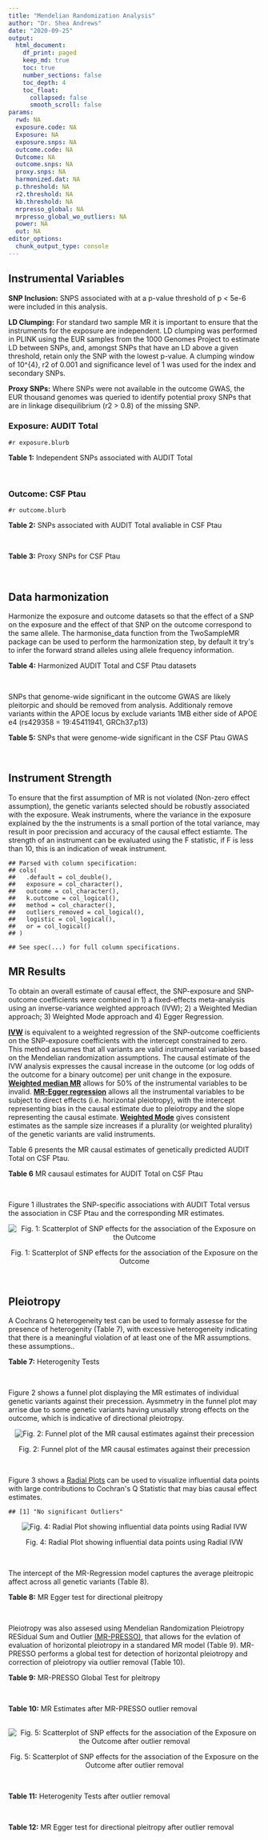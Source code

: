 ```yaml
---
title: "Mendelian Randomization Analysis"
author: "Dr. Shea Andrews"
date: "2020-09-25"
output:
  html_document:
    df_print: paged
    keep_md: true
    toc: true
    number_sections: false
    toc_depth: 4
    toc_float:
      collapsed: false
      smooth_scroll: false
params:
  rwd: NA
  exposure.code: NA
  Exposure: NA
  exposure.snps: NA
  outcome.code: NA
  Outcome: NA
  outcome.snps: NA
  proxy.snps: NA
  harmonized.dat: NA
  p.threshold: NA
  r2.threshold: NA
  kb.threshold: NA
  mrpresso_global: NA
  mrpresso_global_wo_outliers: NA
  power: NA
  out: NA
editor_options:
  chunk_output_type: console
---
```







## Instrumental Variables
**SNP Inclusion:** SNPS associated with at a p-value threshold of p < 5e-6 were included in this analysis.
<br>

**LD Clumping:** For standard two sample MR it is important to ensure that the instruments for the exposure are independent. LD clumping was performed in PLINK using the EUR samples from the 1000 Genomes Project to estimate LD between SNPs, and, amongst SNPs that have an LD above a given threshold, retain only the SNP with the lowest p-value. A clumping window of 10^{4}, r2 of 0.001 and significance level of 1 was used for the index and secondary SNPs.
<br>

**Proxy SNPs:** Where SNPs were not available in the outcome GWAS, the EUR thousand genomes was queried to identify potential proxy SNPs that are in linkage disequilibrium (r2 > 0.8) of the missing SNP.
<br>

### Exposure: AUDIT Total
`#r exposure.blurb`
<br>

**Table 1:** Independent SNPs associated with AUDIT Total
<div data-pagedtable="false">
  <script data-pagedtable-source type="application/json">
{"columns":[{"label":["SNP"],"name":[1],"type":["chr"],"align":["left"]},{"label":["CHROM"],"name":[2],"type":["dbl"],"align":["right"]},{"label":["POS"],"name":[3],"type":["dbl"],"align":["right"]},{"label":["REF"],"name":[4],"type":["chr"],"align":["left"]},{"label":["ALT"],"name":[5],"type":["chr"],"align":["left"]},{"label":["AF"],"name":[6],"type":["dbl"],"align":["right"]},{"label":["BETA"],"name":[7],"type":["dbl"],"align":["right"]},{"label":["SE"],"name":[8],"type":["dbl"],"align":["right"]},{"label":["Z"],"name":[9],"type":["dbl"],"align":["right"]},{"label":["P"],"name":[10],"type":["dbl"],"align":["right"]},{"label":["N"],"name":[11],"type":["dbl"],"align":["right"]},{"label":["TRAIT"],"name":[12],"type":["chr"],"align":["left"]}],"data":[{"1":"rs55847536","2":"1","3":"72248052","4":"A","5":"G","6":"0.39224600","7":"-0.01211140","8":"0.002641534","9":"-4.585","10":"4.545e-06","11":"140945","12":"AUDIT_Total"},{"1":"rs145186401","2":"1","3":"76879585","4":"T","5":"A","6":"0.02301560","7":"0.01278336","8":"0.002633030","9":"4.855","10":"1.203e-06","11":"141716","12":"AUDIT_Total"},{"1":"rs2390440","2":"1","3":"88625312","4":"C","5":"T","6":"0.23443800","7":"-0.01245564","8":"0.002631660","9":"-4.733","10":"2.211e-06","11":"141932","12":"AUDIT_Total"},{"1":"rs11809772","2":"1","3":"181625486","4":"A","5":"C","6":"0.11076800","7":"-0.01367530","8":"0.002654373","9":"-5.152","10":"2.582e-07","11":"139265","12":"AUDIT_Total"},{"1":"rs192227553","2":"1","3":"192064307","4":"G","5":"A","6":"0.01543210","7":"0.01217746","8":"0.002665236","9":"4.569","10":"4.895e-06","11":"138437","12":"AUDIT_Total"},{"1":"rs116258323","2":"1","3":"214449747","4":"C","5":"T","6":"0.04271170","7":"0.01407780","8":"0.002648693","9":"5.315","10":"1.067e-07","11":"139780","12":"AUDIT_Total"},{"1":"rs1260326","2":"2","3":"27730940","4":"T","5":"C","6":"0.61366100","7":"0.01873020","8":"0.002619605","9":"7.150","10":"8.664e-13","11":"141932","12":"AUDIT_Total"},{"1":"rs13389504","2":"2","3":"40369688","4":"T","5":"G","6":"0.18636700","7":"0.01219060","8":"0.002646099","9":"4.607","10":"4.090e-06","11":"140443","12":"AUDIT_Total"},{"1":"rs4953148","2":"2","3":"45152522","4":"A","5":"T","6":"0.39332400","7":"0.01478690","8":"0.002646656","9":"5.587","10":"2.314e-08","11":"139850","12":"AUDIT_Total"},{"1":"rs11677810","2":"2","3":"68066201","4":"C","5":"A","6":"0.25191500","7":"0.01232649","8":"0.002677924","9":"4.603","10":"4.167e-06","11":"137099","12":"AUDIT_Total"},{"1":"rs114658808","2":"2","3":"119423996","4":"G","5":"A","6":"0.05912220","7":"0.01292250","8":"0.002638860","9":"4.897","10":"9.723e-07","11":"141062","12":"AUDIT_Total"},{"1":"rs12474485","2":"2","3":"145810833","4":"A","5":"C","6":"0.25499100","7":"0.01217910","8":"0.002633896","9":"4.624","10":"3.765e-06","11":"141749","12":"AUDIT_Total"},{"1":"rs4853716","2":"2","3":"191361744","4":"C","5":"T","6":"0.82831800","7":"0.01212258","8":"0.002635344","9":"4.600","10":"4.220e-06","11":"141605","12":"AUDIT_Total"},{"1":"rs2302911","2":"2","3":"211455281","4":"A","5":"G","6":"0.45405000","7":"0.01342090","8":"0.002633619","9":"5.096","10":"3.463e-07","11":"141520","12":"AUDIT_Total"},{"1":"rs62244890","2":"3","3":"71611630","4":"T","5":"C","6":"0.37277700","7":"0.01323300","8":"0.002634485","9":"5.023","10":"5.079e-07","11":"141466","12":"AUDIT_Total"},{"1":"rs7618124","2":"3","3":"85548686","4":"A","5":"G","6":"0.71007600","7":"-0.01363860","8":"0.002631407","9":"-5.183","10":"2.187e-07","11":"141713","12":"AUDIT_Total"},{"1":"rs55726529","2":"3","3":"135458327","4":"A","5":"G","6":"0.09938340","7":"-0.01248370","8":"0.002719177","9":"-4.591","10":"4.409e-06","11":"132942","12":"AUDIT_Total"},{"1":"rs1920650","2":"3","3":"160335588","4":"T","5":"C","6":"0.30047400","7":"0.01482480","8":"0.002629442","9":"5.638","10":"1.717e-08","11":"141678","12":"AUDIT_Total"},{"1":"rs11940694","2":"4","3":"39414993","4":"A","5":"G","6":"0.60549300","7":"0.02478080","8":"0.002643005","9":"9.376","10":"6.834e-21","11":"138206","12":"AUDIT_Total"},{"1":"rs144198753","2":"4","3":"99713350","4":"C","5":"T","6":"0.00670047","7":"-0.03076248","8":"0.002606990","9":"-11.800","10":"3.887e-32","11":"140814","12":"AUDIT_Total"},{"1":"rs11733695","2":"4","3":"100122916","4":"G","5":"A","6":"0.00543085","7":"-0.02971133","8":"0.002601920","9":"-11.419","10":"3.370e-30","11":"141581","12":"AUDIT_Total"},{"1":"rs13135092","2":"4","3":"103198082","4":"A","5":"G","6":"0.05434780","7":"-0.01991090","8":"0.002623302","9":"-7.590","10":"3.198e-14","11":"141289","12":"AUDIT_Total"},{"1":"rs6533629","2":"4","3":"113494607","4":"G","5":"A","6":"0.39712300","7":"-0.01294953","8":"0.002671660","9":"-4.847","10":"1.253e-06","11":"137616","12":"AUDIT_Total"},{"1":"rs1457755","2":"5","3":"113637974","4":"T","5":"C","6":"0.55426500","7":"-0.01400920","8":"0.002634787","9":"-5.317","10":"1.056e-07","11":"141273","12":"AUDIT_Total"},{"1":"rs9372625","2":"6","3":"98344031","4":"G","5":"A","6":"0.33467600","7":"0.01403988","8":"0.002642552","9":"5.313","10":"1.080e-07","11":"140438","12":"AUDIT_Total"},{"1":"rs11984030","2":"7","3":"6354656","4":"A","5":"G","6":"0.46143900","7":"-0.01254150","8":"0.002675809","9":"-4.687","10":"2.769e-06","11":"137272","12":"AUDIT_Total"},{"1":"rs10227687","2":"7","3":"38741626","4":"G","5":"A","6":"0.61555200","7":"0.01292938","8":"0.002639727","9":"4.898","10":"9.675e-07","11":"140968","12":"AUDIT_Total"},{"1":"rs79931145","2":"7","3":"137122009","4":"C","5":"T","6":"0.02647810","7":"-0.01248956","8":"0.002631596","9":"-4.746","10":"2.079e-06","11":"141932","12":"AUDIT_Total"},{"1":"rs2622237","2":"7","3":"153489069","4":"A","5":"G","6":"0.39726300","7":"0.01217490","8":"0.002660016","9":"4.577","10":"4.708e-06","11":"138981","12":"AUDIT_Total"},{"1":"rs35040843","2":"8","3":"93341497","4":"C","5":"T","6":"0.30359100","7":"0.01471763","8":"0.002653260","9":"5.547","10":"2.909e-08","11":"139169","12":"AUDIT_Total"},{"1":"rs143011682","2":"8","3":"126831783","4":"A","5":"G","6":"0.11504900","7":"-0.01230210","8":"0.002637111","9":"-4.665","10":"3.084e-06","11":"141378","12":"AUDIT_Total"},{"1":"rs13266268","2":"8","3":"142611971","4":"C","5":"T","6":"0.40148800","7":"-0.01273468","8":"0.002776255","9":"-4.587","10":"4.507e-06","11":"127488","12":"AUDIT_Total"},{"1":"rs3138496","2":"9","3":"92219801","4":"C","5":"T","6":"0.05003810","7":"0.01294572","8":"0.002630710","9":"4.921","10":"8.598e-07","11":"141932","12":"AUDIT_Total"},{"1":"rs148575582","2":"9","3":"122062643","4":"T","5":"C","6":"0.01686620","7":"0.01275960","8":"0.002657686","9":"4.801","10":"1.578e-06","11":"139105","12":"AUDIT_Total"},{"1":"rs147311119","2":"10","3":"9404825","4":"C","5":"G","6":"0.03336960","7":"-0.01216210","8":"0.002634200","9":"-4.617","10":"3.898e-06","11":"141720","12":"AUDIT_Total"},{"1":"rs7078436","2":"10","3":"30378863","4":"A","5":"G","6":"0.27403000","7":"-0.01508130","8":"0.002628329","9":"-5.738","10":"9.583e-09","11":"141745","12":"AUDIT_Total"},{"1":"rs2017064","2":"11","3":"41455386","4":"C","5":"T","6":"0.67373700","7":"0.01247393","8":"0.002663662","9":"4.683","10":"2.823e-06","11":"138540","12":"AUDIT_Total"},{"1":"rs2293576","2":"11","3":"47434986","4":"G","5":"A","6":"0.32902900","7":"0.01535348","8":"0.002632176","9":"5.833","10":"5.454e-09","11":"141275","12":"AUDIT_Total"},{"1":"rs12795307","2":"11","3":"72506324","4":"G","5":"A","6":"0.26040100","7":"0.01208207","8":"0.002635705","9":"4.584","10":"4.572e-06","11":"141575","12":"AUDIT_Total"},{"1":"rs7948028","2":"11","3":"113328681","4":"A","5":"C","6":"0.27900700","7":"-0.01389140","8":"0.002638447","9":"-5.265","10":"1.406e-07","11":"140906","12":"AUDIT_Total"},{"1":"rs1042725","2":"12","3":"66358347","4":"C","5":"T","6":"0.45995600","7":"-0.01217656","8":"0.002632200","9":"-4.626","10":"3.725e-06","11":"141932","12":"AUDIT_Total"},{"1":"rs73519744","2":"13","3":"71536531","4":"A","5":"G","6":"0.05117970","7":"0.01327340","8":"0.002640430","9":"5.027","10":"4.987e-07","11":"140822","12":"AUDIT_Total"},{"1":"rs117750242","2":"13","3":"109806518","4":"C","5":"T","6":"0.00706522","7":"0.01237358","8":"0.002641105","9":"4.685","10":"2.794e-06","11":"140936","12":"AUDIT_Total"},{"1":"rs1319338","2":"15","3":"26449418","4":"T","5":"A","6":"0.06694640","7":"-0.01299030","8":"0.002633347","9":"-4.933","10":"8.104e-07","11":"141639","12":"AUDIT_Total"},{"1":"rs701455","2":"15","3":"46816049","4":"G","5":"A","6":"0.57415500","7":"-0.01327660","8":"0.002630072","9":"-5.048","10":"4.464e-07","11":"141932","12":"AUDIT_Total"},{"1":"rs72771074","2":"16","3":"20002523","4":"A","5":"C","6":"0.29574400","7":"0.01409940","8":"0.002639345","9":"5.342","10":"9.197e-08","11":"140767","12":"AUDIT_Total"},{"1":"rs11862597","2":"16","3":"30490854","4":"G","5":"A","6":"0.12386200","7":"-0.01322155","8":"0.002630631","9":"-5.026","10":"4.997e-07","11":"141883","12":"AUDIT_Total"},{"1":"rs74980679","2":"16","3":"71779310","4":"G","5":"T","6":"0.12050800","7":"0.01219096","8":"0.002635883","9":"4.625","10":"3.747e-06","11":"141533","12":"AUDIT_Total"},{"1":"rs12936842","2":"17","3":"7553383","4":"A","5":"T","6":"0.26744600","7":"-0.01245840","8":"0.002658641","9":"-4.686","10":"2.790e-06","11":"139067","12":"AUDIT_Total"},{"1":"rs62062288","2":"17","3":"44096553","4":"G","5":"A","6":"0.13753600","7":"-0.01645099","8":"0.002650821","9":"-6.206","10":"5.430e-10","11":"139072","12":"AUDIT_Total"},{"1":"rs6507054","2":"18","3":"31248323","4":"T","5":"C","6":"0.56820000","7":"-0.01236280","8":"0.002637114","9":"-4.688","10":"2.754e-06","11":"141365","12":"AUDIT_Total"},{"1":"rs492602","2":"19","3":"49206417","4":"A","5":"G","6":"0.38356900","7":"0.01463750","8":"0.002627447","9":"5.571","10":"2.526e-08","11":"141932","12":"AUDIT_Total"},{"1":"rs12329964","2":"22","3":"19959033","4":"G","5":"A","6":"0.16630300","7":"0.01224455","8":"0.002636070","9":"4.645","10":"3.409e-06","11":"141502","12":"AUDIT_Total"},{"1":"rs2412970","2":"22","3":"30486826","4":"A","5":"G","6":"0.52143100","7":"0.01219000","8":"0.002632824","9":"4.630","10":"3.654e-06","11":"141862","12":"AUDIT_Total"},{"1":"rs9607805","2":"22","3":"41854446","4":"C","5":"T","6":"0.73870300","7":"0.01410817","8":"0.002640990","9":"5.342","10":"9.205e-08","11":"140590","12":"AUDIT_Total"}],"options":{"columns":{"min":{},"max":[10]},"rows":{"min":[10],"max":[10]},"pages":{}}}
  </script>
</div>
<br>

### Outcome: CSF Ptau
`#r outcome.blurb`
<br>

**Table 2:** SNPs associated with AUDIT Total avaliable in CSF Ptau
<div data-pagedtable="false">
  <script data-pagedtable-source type="application/json">
{"columns":[{"label":["SNP"],"name":[1],"type":["chr"],"align":["left"]},{"label":["CHROM"],"name":[2],"type":["dbl"],"align":["right"]},{"label":["POS"],"name":[3],"type":["dbl"],"align":["right"]},{"label":["REF"],"name":[4],"type":["chr"],"align":["left"]},{"label":["ALT"],"name":[5],"type":["chr"],"align":["left"]},{"label":["AF"],"name":[6],"type":["dbl"],"align":["right"]},{"label":["BETA"],"name":[7],"type":["dbl"],"align":["right"]},{"label":["SE"],"name":[8],"type":["dbl"],"align":["right"]},{"label":["Z"],"name":[9],"type":["dbl"],"align":["right"]},{"label":["P"],"name":[10],"type":["dbl"],"align":["right"]},{"label":["N"],"name":[11],"type":["dbl"],"align":["right"]},{"label":["TRAIT"],"name":[12],"type":["chr"],"align":["left"]}],"data":[{"1":"rs2390440","2":"1","3":"88625312","4":"C","5":"T","6":"0.2344380","7":"0.0088590","8":"0.006463","9":"1.37072567","10":"0.170600","11":"3146","12":"CSF_ptau"},{"1":"rs116258323","2":"1","3":"214449747","4":"C","5":"T","6":"0.0427117","7":"-0.0100800","8":"0.012780","9":"-0.78873239","10":"0.430500","11":"3146","12":"CSF_ptau"},{"1":"rs1260326","2":"2","3":"27730940","4":"T","5":"C","6":"0.6136610","7":"0.0051210","8":"0.005377","9":"0.95239000","10":"0.341000","11":"3146","12":"CSF_ptau"},{"1":"rs13389504","2":"2","3":"40369688","4":"T","5":"G","6":"0.1863670","7":"-0.0106300","8":"0.006918","9":"-1.53657126","10":"0.124400","11":"3146","12":"CSF_ptau"},{"1":"rs4953148","2":"2","3":"45152522","4":"A","5":"T","6":"0.3933240","7":"0.0069460","8":"0.007083","9":"0.98065791","10":"0.326900","11":"3146","12":"CSF_ptau"},{"1":"rs114658808","2":"2","3":"119423996","4":"G","5":"A","6":"0.0591222","7":"0.0110700","8":"0.015750","9":"0.70285714","10":"0.482200","11":"3146","12":"CSF_ptau"},{"1":"rs12474485","2":"2","3":"145810833","4":"A","5":"C","6":"0.2549910","7":"0.0146700","8":"0.005821","9":"2.52018554","10":"0.011780","11":"3146","12":"CSF_ptau"},{"1":"rs4853716","2":"2","3":"191361744","4":"C","5":"T","6":"0.8283180","7":"-0.0093590","8":"0.006142","9":"-1.52377000","10":"0.127700","11":"3146","12":"CSF_ptau"},{"1":"rs2302911","2":"2","3":"211455281","4":"A","5":"G","6":"0.4540500","7":"0.0010550","8":"0.005366","9":"0.19660800","10":"0.844100","11":"3146","12":"CSF_ptau"},{"1":"rs7618124","2":"3","3":"85548686","4":"A","5":"G","6":"0.7100760","7":"0.0032740","8":"0.005532","9":"0.59182900","10":"0.554000","11":"3146","12":"CSF_ptau"},{"1":"rs1920650","2":"3","3":"160335588","4":"T","5":"C","6":"0.3004740","7":"0.0034260","8":"0.005755","9":"0.59530843","10":"0.551700","11":"3146","12":"CSF_ptau"},{"1":"rs11940694","2":"4","3":"39414993","4":"A","5":"G","6":"0.6054930","7":"0.0060930","8":"0.005791","9":"1.05215000","10":"0.292800","11":"3146","12":"CSF_ptau"},{"1":"rs13135092","2":"4","3":"103198082","4":"A","5":"G","6":"0.0543478","7":"-0.0237600","8":"0.010220","9":"-2.32485323","10":"0.020140","11":"3146","12":"CSF_ptau"},{"1":"rs6533629","2":"4","3":"113494607","4":"G","5":"A","6":"0.3971230","7":"-0.0037940","8":"0.005902","9":"-0.64283294","10":"0.520400","11":"3146","12":"CSF_ptau"},{"1":"rs1457755","2":"5","3":"113637974","4":"T","5":"C","6":"0.5542650","7":"-0.0048660","8":"0.005385","9":"-0.90362100","10":"0.366300","11":"3146","12":"CSF_ptau"},{"1":"rs9372625","2":"6","3":"98344031","4":"G","5":"A","6":"0.3346760","7":"-0.0003986","8":"0.006000","9":"-0.06643333","10":"0.947000","11":"3146","12":"CSF_ptau"},{"1":"rs10227687","2":"7","3":"38741626","4":"G","5":"A","6":"0.6155520","7":"0.0007410","8":"0.005827","9":"0.12716700","10":"0.898800","11":"3146","12":"CSF_ptau"},{"1":"rs147311119","2":"10","3":"9404825","4":"C","5":"G","6":"0.0333696","7":"0.0061140","8":"0.016860","9":"0.36263345","10":"0.717000","11":"3146","12":"CSF_ptau"},{"1":"rs7078436","2":"10","3":"30378863","4":"A","5":"G","6":"0.2740300","7":"0.0013940","8":"0.006042","9":"0.23071831","10":"0.817500","11":"3146","12":"CSF_ptau"},{"1":"rs2293576","2":"11","3":"47434986","4":"G","5":"A","6":"0.3290290","7":"0.0040640","8":"0.005714","9":"0.71123556","10":"0.476900","11":"3146","12":"CSF_ptau"},{"1":"rs12795307","2":"11","3":"72506324","4":"G","5":"A","6":"0.2604010","7":"0.0071960","8":"0.005661","9":"1.27115351","10":"0.203800","11":"3146","12":"CSF_ptau"},{"1":"rs7948028","2":"11","3":"113328681","4":"A","5":"C","6":"0.2790070","7":"-0.0049800","8":"0.005535","9":"-0.89972900","10":"0.368300","11":"3146","12":"CSF_ptau"},{"1":"rs1042725","2":"12","3":"66358347","4":"C","5":"T","6":"0.4599560","7":"-0.0019890","8":"0.005302","9":"-0.37514146","10":"0.707600","11":"3146","12":"CSF_ptau"},{"1":"rs73519744","2":"13","3":"71536531","4":"A","5":"G","6":"0.0511797","7":"-0.0238900","8":"0.013200","9":"-1.80984848","10":"0.070550","11":"3146","12":"CSF_ptau"},{"1":"rs1319338","2":"15","3":"26449418","4":"T","5":"A","6":"0.0669464","7":"-0.0129300","8":"0.010760","9":"-1.20167286","10":"0.229900","11":"3146","12":"CSF_ptau"},{"1":"rs11862597","2":"16","3":"30490854","4":"G","5":"A","6":"0.1238620","7":"0.0045090","8":"0.008408","9":"0.53627498","10":"0.591800","11":"3146","12":"CSF_ptau"},{"1":"rs74980679","2":"16","3":"71779310","4":"G","5":"T","6":"0.1205080","7":"-0.0071950","8":"0.007818","9":"-0.92031210","10":"0.357500","11":"3146","12":"CSF_ptau"},{"1":"rs6507054","2":"18","3":"31248323","4":"T","5":"C","6":"0.5682000","7":"-0.0027090","8":"0.005458","9":"-0.49633600","10":"0.619700","11":"3146","12":"CSF_ptau"},{"1":"rs492602","2":"19","3":"49206417","4":"A","5":"G","6":"0.3835690","7":"-0.0029390","8":"0.005766","9":"-0.50971211","10":"0.610400","11":"3146","12":"CSF_ptau"},{"1":"rs12329964","2":"22","3":"19959033","4":"G","5":"A","6":"0.1663030","7":"0.0031800","8":"0.007284","9":"0.43657331","10":"0.662500","11":"3146","12":"CSF_ptau"},{"1":"rs2412970","2":"22","3":"30486826","4":"A","5":"G","6":"0.5214310","7":"-0.0157600","8":"0.005262","9":"-2.99505891","10":"0.002762","11":"3146","12":"CSF_ptau"},{"1":"rs9607805","2":"22","3":"41854446","4":"C","5":"T","6":"0.7387030","7":"-0.0049600","8":"0.006008","9":"-0.82556600","10":"0.409100","11":"3146","12":"CSF_ptau"},{"1":"rs55847536","2":"NA","3":"NA","4":"NA","5":"NA","6":"NA","7":"NA","8":"NA","9":"NA","10":"NA","11":"NA","12":"NA"},{"1":"rs145186401","2":"NA","3":"NA","4":"NA","5":"NA","6":"NA","7":"NA","8":"NA","9":"NA","10":"NA","11":"NA","12":"NA"},{"1":"rs11809772","2":"NA","3":"NA","4":"NA","5":"NA","6":"NA","7":"NA","8":"NA","9":"NA","10":"NA","11":"NA","12":"NA"},{"1":"rs192227553","2":"NA","3":"NA","4":"NA","5":"NA","6":"NA","7":"NA","8":"NA","9":"NA","10":"NA","11":"NA","12":"NA"},{"1":"rs11677810","2":"NA","3":"NA","4":"NA","5":"NA","6":"NA","7":"NA","8":"NA","9":"NA","10":"NA","11":"NA","12":"NA"},{"1":"rs62244890","2":"NA","3":"NA","4":"NA","5":"NA","6":"NA","7":"NA","8":"NA","9":"NA","10":"NA","11":"NA","12":"NA"},{"1":"rs55726529","2":"NA","3":"NA","4":"NA","5":"NA","6":"NA","7":"NA","8":"NA","9":"NA","10":"NA","11":"NA","12":"NA"},{"1":"rs144198753","2":"NA","3":"NA","4":"NA","5":"NA","6":"NA","7":"NA","8":"NA","9":"NA","10":"NA","11":"NA","12":"NA"},{"1":"rs11733695","2":"NA","3":"NA","4":"NA","5":"NA","6":"NA","7":"NA","8":"NA","9":"NA","10":"NA","11":"NA","12":"NA"},{"1":"rs11984030","2":"NA","3":"NA","4":"NA","5":"NA","6":"NA","7":"NA","8":"NA","9":"NA","10":"NA","11":"NA","12":"NA"},{"1":"rs79931145","2":"NA","3":"NA","4":"NA","5":"NA","6":"NA","7":"NA","8":"NA","9":"NA","10":"NA","11":"NA","12":"NA"},{"1":"rs2622237","2":"NA","3":"NA","4":"NA","5":"NA","6":"NA","7":"NA","8":"NA","9":"NA","10":"NA","11":"NA","12":"NA"},{"1":"rs35040843","2":"NA","3":"NA","4":"NA","5":"NA","6":"NA","7":"NA","8":"NA","9":"NA","10":"NA","11":"NA","12":"NA"},{"1":"rs143011682","2":"NA","3":"NA","4":"NA","5":"NA","6":"NA","7":"NA","8":"NA","9":"NA","10":"NA","11":"NA","12":"NA"},{"1":"rs13266268","2":"NA","3":"NA","4":"NA","5":"NA","6":"NA","7":"NA","8":"NA","9":"NA","10":"NA","11":"NA","12":"NA"},{"1":"rs3138496","2":"NA","3":"NA","4":"NA","5":"NA","6":"NA","7":"NA","8":"NA","9":"NA","10":"NA","11":"NA","12":"NA"},{"1":"rs148575582","2":"NA","3":"NA","4":"NA","5":"NA","6":"NA","7":"NA","8":"NA","9":"NA","10":"NA","11":"NA","12":"NA"},{"1":"rs2017064","2":"NA","3":"NA","4":"NA","5":"NA","6":"NA","7":"NA","8":"NA","9":"NA","10":"NA","11":"NA","12":"NA"},{"1":"rs117750242","2":"NA","3":"NA","4":"NA","5":"NA","6":"NA","7":"NA","8":"NA","9":"NA","10":"NA","11":"NA","12":"NA"},{"1":"rs701455","2":"NA","3":"NA","4":"NA","5":"NA","6":"NA","7":"NA","8":"NA","9":"NA","10":"NA","11":"NA","12":"NA"},{"1":"rs72771074","2":"NA","3":"NA","4":"NA","5":"NA","6":"NA","7":"NA","8":"NA","9":"NA","10":"NA","11":"NA","12":"NA"},{"1":"rs12936842","2":"NA","3":"NA","4":"NA","5":"NA","6":"NA","7":"NA","8":"NA","9":"NA","10":"NA","11":"NA","12":"NA"},{"1":"rs62062288","2":"NA","3":"NA","4":"NA","5":"NA","6":"NA","7":"NA","8":"NA","9":"NA","10":"NA","11":"NA","12":"NA"}],"options":{"columns":{"min":{},"max":[10]},"rows":{"min":[10],"max":[10]},"pages":{}}}
  </script>
</div>
<br>

**Table 3:** Proxy SNPs for CSF Ptau
<div data-pagedtable="false">
  <script data-pagedtable-source type="application/json">
{"columns":[{"label":["target_snp"],"name":[1],"type":["chr"],"align":["left"]},{"label":["proxy_snp"],"name":[2],"type":["chr"],"align":["left"]},{"label":["ld.r2"],"name":[3],"type":["dbl"],"align":["right"]},{"label":["Dprime"],"name":[4],"type":["dbl"],"align":["right"]},{"label":["PHASE"],"name":[5],"type":["chr"],"align":["left"]},{"label":["X12"],"name":[6],"type":["lgl"],"align":["right"]},{"label":["CHROM"],"name":[7],"type":["dbl"],"align":["right"]},{"label":["POS"],"name":[8],"type":["dbl"],"align":["right"]},{"label":["REF.proxy"],"name":[9],"type":["chr"],"align":["left"]},{"label":["ALT.proxy"],"name":[10],"type":["chr"],"align":["left"]},{"label":["AF"],"name":[11],"type":["dbl"],"align":["right"]},{"label":["BETA"],"name":[12],"type":["dbl"],"align":["right"]},{"label":["SE"],"name":[13],"type":["dbl"],"align":["right"]},{"label":["Z"],"name":[14],"type":["dbl"],"align":["right"]},{"label":["P"],"name":[15],"type":["dbl"],"align":["right"]},{"label":["N"],"name":[16],"type":["dbl"],"align":["right"]},{"label":["TRAIT"],"name":[17],"type":["chr"],"align":["left"]},{"label":["ref"],"name":[18],"type":["chr"],"align":["left"]},{"label":["ref.proxy"],"name":[19],"type":["chr"],"align":["left"]},{"label":["alt"],"name":[20],"type":["chr"],"align":["left"]},{"label":["alt.proxy"],"name":[21],"type":["chr"],"align":["left"]},{"label":["ALT"],"name":[22],"type":["chr"],"align":["left"]},{"label":["REF"],"name":[23],"type":["chr"],"align":["left"]},{"label":["proxy.outcome"],"name":[24],"type":["lgl"],"align":["right"]}],"data":[{"1":"rs55847536","2":"rs531071","3":"0.815740","4":"0.990721","5":"GG/AA","6":"NA","7":"1","8":"72271264","9":"A","10":"G","11":"0.415700","12":"0.0028480","13":"0.005357","14":"0.5316408","15":"0.59510","16":"3146","17":"CSF_ptau","18":"G","19":"G","20":"A","21":"A","22":"G","23":"A","24":"TRUE"},{"1":"rs11809772","2":"rs199916","3":"0.811282","4":"0.974892","5":"CA/AG","6":"NA","7":"1","8":"181635954","9":"A","10":"G","11":"0.875137","12":"-0.0054320","13":"0.007729","14":"-0.7028080","15":"0.48220","16":"3146","17":"CSF_ptau","18":"C","19":"A","20":"A","21":"G","22":"A","23":"C","24":"TRUE"},{"1":"rs62244890","2":"rs62244886","3":"0.924872","4":"0.995695","5":"CG/TC","6":"NA","7":"3","8":"71587392","9":"C","10":"G","11":"0.359420","12":"-0.0006199","13":"0.005990","14":"-0.1034891","15":"0.91760","16":"3146","17":"CSF_ptau","18":"C","19":"G","20":"T","21":"C","22":"C","23":"T","24":"TRUE"},{"1":"rs11984030","2":"rs17189184","3":"0.818515","4":"1.000000","5":"GG/AC","6":"NA","7":"7","8":"6354504","9":"C","10":"G","11":"0.428964","12":"0.0037170","13":"0.006768","14":"0.5492021","15":"0.58290","16":"3146","17":"CSF_ptau","18":"G","19":"G","20":"A","21":"C","22":"G","23":"A","24":"TRUE"},{"1":"rs2622237","2":"rs2622129","3":"0.839664","4":"0.939250","5":"GT/AC","6":"NA","7":"7","8":"153475832","9":"C","10":"T","11":"0.424028","12":"0.0059610","13":"0.005967","14":"0.9989945","15":"0.31790","16":"3146","17":"CSF_ptau","18":"G","19":"T","20":"A","21":"C","22":"G","23":"A","24":"TRUE"},{"1":"rs35040843","2":"rs13259661","3":"0.938802","4":"0.995331","5":"TC/CT","6":"NA","7":"8","8":"93345304","9":"T","10":"C","11":"0.318330","12":"-0.0085520","13":"0.005964","14":"-1.4339370","15":"0.15170","16":"3146","17":"CSF_ptau","18":"T","19":"C","20":"C","21":"T","22":"T","23":"C","24":"TRUE"},{"1":"rs13266268","2":"rs11782074","3":"0.876021","4":"0.937998","5":"TT/CG","6":"NA","7":"8","8":"142617096","9":"G","10":"T","11":"0.400365","12":"0.0104300","13":"0.005572","14":"1.8718593","15":"0.06137","16":"3146","17":"CSF_ptau","18":"T","19":"T","20":"C","21":"G","22":"T","23":"C","24":"TRUE"},{"1":"rs2017064","2":"rs12419982","3":"0.991431","4":"0.995706","5":"CG/TT","6":"NA","7":"11","8":"41458286","9":"G","10":"T","11":"0.671330","12":"-0.0047680","13":"0.005646","14":"-0.8444920","15":"0.39850","16":"3146","17":"CSF_ptau","18":"C","19":"G","20":"T","21":"T","22":"T","23":"C","24":"TRUE"},{"1":"rs701455","2":"rs12148804","3":"0.873863","4":"0.946128","5":"GA/AG","6":"NA","7":"15","8":"46781823","9":"A","10":"G","11":"0.581848","12":"-0.0032790","13":"0.005399","14":"-0.6073350","15":"0.54370","16":"3146","17":"CSF_ptau","18":"G","19":"A","20":"A","21":"G","22":"A","23":"G","24":"TRUE"},{"1":"rs72771074","2":"rs1925487","3":"0.930937","4":"1.000000","5":"CG/AA","6":"NA","7":"16","8":"20021535","9":"A","10":"G","11":"0.301380","12":"-0.0016770","13":"0.005990","14":"-0.2799666","15":"0.77950","16":"3146","17":"CSF_ptau","18":"C","19":"G","20":"A","21":"A","22":"C","23":"A","24":"TRUE"},{"1":"rs12936842","2":"rs34370369","3":"0.889706","4":"0.989694","5":"TT/AC","6":"NA","7":"17","8":"7540521","9":"C","10":"T","11":"0.258583","12":"-0.0012010","13":"0.006550","14":"-0.1833588","15":"0.85450","16":"3146","17":"CSF_ptau","18":"T","19":"T","20":"A","21":"C","22":"T","23":"A","24":"TRUE"},{"1":"rs62062288","2":"rs62641967","3":"0.945918","4":"0.983286","5":"AG/GT","6":"NA","7":"17","8":"44047216","9":"T","10":"G","11":"0.147657","12":"0.0079650","13":"0.006632","14":"1.2009952","15":"0.22990","16":"3146","17":"CSF_ptau","18":"A","19":"G","20":"G","21":"T","22":"A","23":"G","24":"TRUE"},{"1":"rs145186401","2":"NA","3":"NA","4":"NA","5":"NA","6":"NA","7":"NA","8":"NA","9":"NA","10":"NA","11":"NA","12":"NA","13":"NA","14":"NA","15":"NA","16":"NA","17":"NA","18":"NA","19":"NA","20":"NA","21":"NA","22":"NA","23":"NA","24":"NA"},{"1":"rs192227553","2":"NA","3":"NA","4":"NA","5":"NA","6":"NA","7":"NA","8":"NA","9":"NA","10":"NA","11":"NA","12":"NA","13":"NA","14":"NA","15":"NA","16":"NA","17":"NA","18":"NA","19":"NA","20":"NA","21":"NA","22":"NA","23":"NA","24":"NA"},{"1":"rs11677810","2":"NA","3":"NA","4":"NA","5":"NA","6":"NA","7":"NA","8":"NA","9":"NA","10":"NA","11":"NA","12":"NA","13":"NA","14":"NA","15":"NA","16":"NA","17":"NA","18":"NA","19":"NA","20":"NA","21":"NA","22":"NA","23":"NA","24":"NA"},{"1":"rs55726529","2":"NA","3":"NA","4":"NA","5":"NA","6":"NA","7":"NA","8":"NA","9":"NA","10":"NA","11":"NA","12":"NA","13":"NA","14":"NA","15":"NA","16":"NA","17":"NA","18":"NA","19":"NA","20":"NA","21":"NA","22":"NA","23":"NA","24":"NA"},{"1":"rs144198753","2":"NA","3":"NA","4":"NA","5":"NA","6":"NA","7":"NA","8":"NA","9":"NA","10":"NA","11":"NA","12":"NA","13":"NA","14":"NA","15":"NA","16":"NA","17":"NA","18":"NA","19":"NA","20":"NA","21":"NA","22":"NA","23":"NA","24":"NA"},{"1":"rs11733695","2":"NA","3":"NA","4":"NA","5":"NA","6":"NA","7":"NA","8":"NA","9":"NA","10":"NA","11":"NA","12":"NA","13":"NA","14":"NA","15":"NA","16":"NA","17":"NA","18":"NA","19":"NA","20":"NA","21":"NA","22":"NA","23":"NA","24":"NA"},{"1":"rs79931145","2":"NA","3":"NA","4":"NA","5":"NA","6":"NA","7":"NA","8":"NA","9":"NA","10":"NA","11":"NA","12":"NA","13":"NA","14":"NA","15":"NA","16":"NA","17":"NA","18":"NA","19":"NA","20":"NA","21":"NA","22":"NA","23":"NA","24":"NA"},{"1":"rs143011682","2":"NA","3":"NA","4":"NA","5":"NA","6":"NA","7":"NA","8":"NA","9":"NA","10":"NA","11":"NA","12":"NA","13":"NA","14":"NA","15":"NA","16":"NA","17":"NA","18":"NA","19":"NA","20":"NA","21":"NA","22":"NA","23":"NA","24":"NA"},{"1":"rs3138496","2":"NA","3":"NA","4":"NA","5":"NA","6":"NA","7":"NA","8":"NA","9":"NA","10":"NA","11":"NA","12":"NA","13":"NA","14":"NA","15":"NA","16":"NA","17":"NA","18":"NA","19":"NA","20":"NA","21":"NA","22":"NA","23":"NA","24":"NA"},{"1":"rs148575582","2":"NA","3":"NA","4":"NA","5":"NA","6":"NA","7":"NA","8":"NA","9":"NA","10":"NA","11":"NA","12":"NA","13":"NA","14":"NA","15":"NA","16":"NA","17":"NA","18":"NA","19":"NA","20":"NA","21":"NA","22":"NA","23":"NA","24":"NA"},{"1":"rs117750242","2":"NA","3":"NA","4":"NA","5":"NA","6":"NA","7":"NA","8":"NA","9":"NA","10":"NA","11":"NA","12":"NA","13":"NA","14":"NA","15":"NA","16":"NA","17":"NA","18":"NA","19":"NA","20":"NA","21":"NA","22":"NA","23":"NA","24":"NA"}],"options":{"columns":{"min":{},"max":[10]},"rows":{"min":[10],"max":[10]},"pages":{}}}
  </script>
</div>
<br>

## Data harmonization
Harmonize the exposure and outcome datasets so that the effect of a SNP on the exposure and the effect of that SNP on the outcome correspond to the same allele. The harmonise_data function from the TwoSampleMR package can be used to perform the harmonization step, by default it try's to infer the forward strand alleles using allele frequency information.
<br>

**Table 4:** Harmonized AUDIT Total and CSF Ptau datasets
<div data-pagedtable="false">
  <script data-pagedtable-source type="application/json">
{"columns":[{"label":["SNP"],"name":[1],"type":["chr"],"align":["left"]},{"label":["effect_allele.exposure"],"name":[2],"type":["chr"],"align":["left"]},{"label":["other_allele.exposure"],"name":[3],"type":["chr"],"align":["left"]},{"label":["effect_allele.outcome"],"name":[4],"type":["chr"],"align":["left"]},{"label":["other_allele.outcome"],"name":[5],"type":["chr"],"align":["left"]},{"label":["beta.exposure"],"name":[6],"type":["dbl"],"align":["right"]},{"label":["beta.outcome"],"name":[7],"type":["dbl"],"align":["right"]},{"label":["eaf.exposure"],"name":[8],"type":["dbl"],"align":["right"]},{"label":["eaf.outcome"],"name":[9],"type":["dbl"],"align":["right"]},{"label":["remove"],"name":[10],"type":["lgl"],"align":["right"]},{"label":["palindromic"],"name":[11],"type":["lgl"],"align":["right"]},{"label":["ambiguous"],"name":[12],"type":["lgl"],"align":["right"]},{"label":["id.outcome"],"name":[13],"type":["chr"],"align":["left"]},{"label":["chr.outcome"],"name":[14],"type":["dbl"],"align":["right"]},{"label":["pos.outcome"],"name":[15],"type":["dbl"],"align":["right"]},{"label":["se.outcome"],"name":[16],"type":["dbl"],"align":["right"]},{"label":["z.outcome"],"name":[17],"type":["dbl"],"align":["right"]},{"label":["pval.outcome"],"name":[18],"type":["dbl"],"align":["right"]},{"label":["samplesize.outcome"],"name":[19],"type":["dbl"],"align":["right"]},{"label":["outcome"],"name":[20],"type":["chr"],"align":["left"]},{"label":["mr_keep.outcome"],"name":[21],"type":["lgl"],"align":["right"]},{"label":["pval_origin.outcome"],"name":[22],"type":["chr"],"align":["left"]},{"label":["chr.exposure"],"name":[23],"type":["dbl"],"align":["right"]},{"label":["pos.exposure"],"name":[24],"type":["dbl"],"align":["right"]},{"label":["se.exposure"],"name":[25],"type":["dbl"],"align":["right"]},{"label":["z.exposure"],"name":[26],"type":["dbl"],"align":["right"]},{"label":["pval.exposure"],"name":[27],"type":["dbl"],"align":["right"]},{"label":["samplesize.exposure"],"name":[28],"type":["dbl"],"align":["right"]},{"label":["exposure"],"name":[29],"type":["chr"],"align":["left"]},{"label":["mr_keep.exposure"],"name":[30],"type":["lgl"],"align":["right"]},{"label":["pval_origin.exposure"],"name":[31],"type":["chr"],"align":["left"]},{"label":["id.exposure"],"name":[32],"type":["chr"],"align":["left"]},{"label":["action"],"name":[33],"type":["dbl"],"align":["right"]},{"label":["mr_keep"],"name":[34],"type":["lgl"],"align":["right"]},{"label":["pt"],"name":[35],"type":["dbl"],"align":["right"]},{"label":["pleitropy_keep"],"name":[36],"type":["lgl"],"align":["right"]},{"label":["mrpresso_RSSobs"],"name":[37],"type":["lgl"],"align":["right"]},{"label":["mrpresso_pval"],"name":[38],"type":["lgl"],"align":["right"]},{"label":["mrpresso_keep"],"name":[39],"type":["lgl"],"align":["right"]}],"data":[{"1":"rs10227687","2":"A","3":"G","4":"A","5":"G","6":"0.01292938","7":"0.0007410","8":"0.6155520","9":"0.6155520","10":"FALSE","11":"FALSE","12":"FALSE","13":"Q3b13c","14":"7","15":"38741626","16":"0.005827","17":"0.12716700","18":"0.898800","19":"3146","20":"Deming2017ptau","21":"TRUE","22":"reported","23":"7","24":"38741626","25":"0.002639727","26":"4.898","27":"9.675e-07","28":"140968","29":"SanchezRoige2019auditt23andMe","30":"TRUE","31":"reported","32":"CjccS6","33":"2","34":"TRUE","35":"5e-06","36":"TRUE","37":"NA","38":"NA","39":"TRUE"},{"1":"rs1042725","2":"T","3":"C","4":"T","5":"C","6":"-0.01217656","7":"-0.0019890","8":"0.4599560","9":"0.4599560","10":"FALSE","11":"FALSE","12":"FALSE","13":"Q3b13c","14":"12","15":"66358347","16":"0.005302","17":"-0.37514146","18":"0.707600","19":"3146","20":"Deming2017ptau","21":"TRUE","22":"reported","23":"12","24":"66358347","25":"0.002632200","26":"-4.626","27":"3.725e-06","28":"141932","29":"SanchezRoige2019auditt23andMe","30":"TRUE","31":"reported","32":"CjccS6","33":"2","34":"TRUE","35":"5e-06","36":"TRUE","37":"NA","38":"NA","39":"TRUE"},{"1":"rs114658808","2":"A","3":"G","4":"A","5":"G","6":"0.01292250","7":"0.0110700","8":"0.0591222","9":"0.0591222","10":"FALSE","11":"FALSE","12":"FALSE","13":"Q3b13c","14":"2","15":"119423996","16":"0.015750","17":"0.70285714","18":"0.482200","19":"3146","20":"Deming2017ptau","21":"TRUE","22":"reported","23":"2","24":"119423996","25":"0.002638860","26":"4.897","27":"9.723e-07","28":"141062","29":"SanchezRoige2019auditt23andMe","30":"TRUE","31":"reported","32":"CjccS6","33":"2","34":"TRUE","35":"5e-06","36":"TRUE","37":"NA","38":"NA","39":"TRUE"},{"1":"rs116258323","2":"T","3":"C","4":"T","5":"C","6":"0.01407780","7":"-0.0100800","8":"0.0427117","9":"0.0427117","10":"FALSE","11":"FALSE","12":"FALSE","13":"Q3b13c","14":"1","15":"214449747","16":"0.012780","17":"-0.78873239","18":"0.430500","19":"3146","20":"Deming2017ptau","21":"TRUE","22":"reported","23":"1","24":"214449747","25":"0.002648693","26":"5.315","27":"1.067e-07","28":"139780","29":"SanchezRoige2019auditt23andMe","30":"TRUE","31":"reported","32":"CjccS6","33":"2","34":"TRUE","35":"5e-06","36":"TRUE","37":"NA","38":"NA","39":"TRUE"},{"1":"rs11809772","2":"C","3":"A","4":"C","5":"A","6":"-0.01367530","7":"0.0054320","8":"0.1107680","9":"0.1248630","10":"FALSE","11":"FALSE","12":"FALSE","13":"Q3b13c","14":"1","15":"181635954","16":"0.007729","17":"-0.70280800","18":"0.482200","19":"3146","20":"Deming2017ptau","21":"TRUE","22":"reported","23":"1","24":"181625486","25":"0.002654373","26":"-5.152","27":"2.582e-07","28":"139265","29":"SanchezRoige2019auditt23andMe","30":"TRUE","31":"reported","32":"CjccS6","33":"2","34":"TRUE","35":"5e-06","36":"TRUE","37":"NA","38":"NA","39":"TRUE"},{"1":"rs11862597","2":"A","3":"G","4":"A","5":"G","6":"-0.01322155","7":"0.0045090","8":"0.1238620","9":"0.1238620","10":"FALSE","11":"FALSE","12":"FALSE","13":"Q3b13c","14":"16","15":"30490854","16":"0.008408","17":"0.53627498","18":"0.591800","19":"3146","20":"Deming2017ptau","21":"TRUE","22":"reported","23":"16","24":"30490854","25":"0.002630631","26":"-5.026","27":"4.997e-07","28":"141883","29":"SanchezRoige2019auditt23andMe","30":"TRUE","31":"reported","32":"CjccS6","33":"2","34":"TRUE","35":"5e-06","36":"TRUE","37":"NA","38":"NA","39":"TRUE"},{"1":"rs11940694","2":"G","3":"A","4":"G","5":"A","6":"0.02478080","7":"0.0060930","8":"0.6054930","9":"0.6054930","10":"FALSE","11":"FALSE","12":"FALSE","13":"Q3b13c","14":"4","15":"39414993","16":"0.005791","17":"1.05215000","18":"0.292800","19":"3146","20":"Deming2017ptau","21":"TRUE","22":"reported","23":"4","24":"39414993","25":"0.002643005","26":"9.376","27":"6.834e-21","28":"138206","29":"SanchezRoige2019auditt23andMe","30":"TRUE","31":"reported","32":"CjccS6","33":"2","34":"TRUE","35":"5e-06","36":"TRUE","37":"NA","38":"NA","39":"TRUE"},{"1":"rs11984030","2":"G","3":"A","4":"G","5":"A","6":"-0.01254150","7":"0.0037170","8":"0.4614390","9":"0.4289640","10":"FALSE","11":"FALSE","12":"FALSE","13":"Q3b13c","14":"7","15":"6354504","16":"0.006768","17":"0.54920213","18":"0.582900","19":"3146","20":"Deming2017ptau","21":"TRUE","22":"reported","23":"7","24":"6354656","25":"0.002675809","26":"-4.687","27":"2.769e-06","28":"137272","29":"SanchezRoige2019auditt23andMe","30":"TRUE","31":"reported","32":"CjccS6","33":"2","34":"TRUE","35":"5e-06","36":"TRUE","37":"NA","38":"NA","39":"TRUE"},{"1":"rs12329964","2":"A","3":"G","4":"A","5":"G","6":"0.01224455","7":"0.0031800","8":"0.1663030","9":"0.1663030","10":"FALSE","11":"FALSE","12":"FALSE","13":"Q3b13c","14":"22","15":"19959033","16":"0.007284","17":"0.43657331","18":"0.662500","19":"3146","20":"Deming2017ptau","21":"TRUE","22":"reported","23":"22","24":"19959033","25":"0.002636070","26":"4.645","27":"3.409e-06","28":"141502","29":"SanchezRoige2019auditt23andMe","30":"TRUE","31":"reported","32":"CjccS6","33":"2","34":"TRUE","35":"5e-06","36":"TRUE","37":"NA","38":"NA","39":"TRUE"},{"1":"rs12474485","2":"C","3":"A","4":"C","5":"A","6":"0.01217910","7":"0.0146700","8":"0.2549910","9":"0.2549910","10":"FALSE","11":"FALSE","12":"FALSE","13":"Q3b13c","14":"2","15":"145810833","16":"0.005821","17":"2.52018554","18":"0.011780","19":"3146","20":"Deming2017ptau","21":"TRUE","22":"reported","23":"2","24":"145810833","25":"0.002633896","26":"4.624","27":"3.765e-06","28":"141749","29":"SanchezRoige2019auditt23andMe","30":"TRUE","31":"reported","32":"CjccS6","33":"2","34":"TRUE","35":"5e-06","36":"TRUE","37":"NA","38":"NA","39":"TRUE"},{"1":"rs1260326","2":"C","3":"T","4":"C","5":"T","6":"0.01873020","7":"0.0051210","8":"0.6136610","9":"0.6136610","10":"FALSE","11":"FALSE","12":"FALSE","13":"Q3b13c","14":"2","15":"27730940","16":"0.005377","17":"0.95239000","18":"0.341000","19":"3146","20":"Deming2017ptau","21":"TRUE","22":"reported","23":"2","24":"27730940","25":"0.002619605","26":"7.150","27":"8.664e-13","28":"141932","29":"SanchezRoige2019auditt23andMe","30":"TRUE","31":"reported","32":"CjccS6","33":"2","34":"TRUE","35":"5e-06","36":"TRUE","37":"NA","38":"NA","39":"TRUE"},{"1":"rs12795307","2":"A","3":"G","4":"A","5":"G","6":"0.01208207","7":"0.0071960","8":"0.2604010","9":"0.2604010","10":"FALSE","11":"FALSE","12":"FALSE","13":"Q3b13c","14":"11","15":"72506324","16":"0.005661","17":"1.27115351","18":"0.203800","19":"3146","20":"Deming2017ptau","21":"TRUE","22":"reported","23":"11","24":"72506324","25":"0.002635705","26":"4.584","27":"4.572e-06","28":"141575","29":"SanchezRoige2019auditt23andMe","30":"TRUE","31":"reported","32":"CjccS6","33":"2","34":"TRUE","35":"5e-06","36":"TRUE","37":"NA","38":"NA","39":"TRUE"},{"1":"rs12936842","2":"T","3":"A","4":"T","5":"A","6":"-0.01245840","7":"-0.0012010","8":"0.2674460","9":"0.2585830","10":"FALSE","11":"TRUE","12":"FALSE","13":"Q3b13c","14":"17","15":"7540521","16":"0.006550","17":"-0.18335878","18":"0.854500","19":"3146","20":"Deming2017ptau","21":"TRUE","22":"reported","23":"17","24":"7553383","25":"0.002658641","26":"-4.686","27":"2.790e-06","28":"139067","29":"SanchezRoige2019auditt23andMe","30":"TRUE","31":"reported","32":"CjccS6","33":"2","34":"TRUE","35":"5e-06","36":"TRUE","37":"NA","38":"NA","39":"TRUE"},{"1":"rs13135092","2":"G","3":"A","4":"G","5":"A","6":"-0.01991090","7":"-0.0237600","8":"0.0543478","9":"0.0543478","10":"FALSE","11":"FALSE","12":"FALSE","13":"Q3b13c","14":"4","15":"103198082","16":"0.010220","17":"-2.32485323","18":"0.020140","19":"3146","20":"Deming2017ptau","21":"TRUE","22":"reported","23":"4","24":"103198082","25":"0.002623302","26":"-7.590","27":"3.198e-14","28":"141289","29":"SanchezRoige2019auditt23andMe","30":"TRUE","31":"reported","32":"CjccS6","33":"2","34":"TRUE","35":"5e-06","36":"TRUE","37":"NA","38":"NA","39":"TRUE"},{"1":"rs1319338","2":"A","3":"T","4":"A","5":"T","6":"-0.01299030","7":"-0.0129300","8":"0.0669464","9":"0.0669464","10":"FALSE","11":"TRUE","12":"FALSE","13":"Q3b13c","14":"15","15":"26449418","16":"0.010760","17":"-1.20167286","18":"0.229900","19":"3146","20":"Deming2017ptau","21":"TRUE","22":"reported","23":"15","24":"26449418","25":"0.002633347","26":"-4.933","27":"8.104e-07","28":"141639","29":"SanchezRoige2019auditt23andMe","30":"TRUE","31":"reported","32":"CjccS6","33":"2","34":"TRUE","35":"5e-06","36":"TRUE","37":"NA","38":"NA","39":"TRUE"},{"1":"rs13266268","2":"T","3":"C","4":"T","5":"C","6":"-0.01273468","7":"0.0104300","8":"0.4014880","9":"0.4003650","10":"FALSE","11":"FALSE","12":"FALSE","13":"Q3b13c","14":"8","15":"142617096","16":"0.005572","17":"1.87185930","18":"0.061370","19":"3146","20":"Deming2017ptau","21":"TRUE","22":"reported","23":"8","24":"142611971","25":"0.002776255","26":"-4.587","27":"4.507e-06","28":"127488","29":"SanchezRoige2019auditt23andMe","30":"TRUE","31":"reported","32":"CjccS6","33":"2","34":"TRUE","35":"5e-06","36":"TRUE","37":"NA","38":"NA","39":"TRUE"},{"1":"rs13389504","2":"G","3":"T","4":"G","5":"T","6":"0.01219060","7":"-0.0106300","8":"0.1863670","9":"0.1863670","10":"FALSE","11":"FALSE","12":"FALSE","13":"Q3b13c","14":"2","15":"40369688","16":"0.006918","17":"-1.53657126","18":"0.124400","19":"3146","20":"Deming2017ptau","21":"TRUE","22":"reported","23":"2","24":"40369688","25":"0.002646099","26":"4.607","27":"4.090e-06","28":"140443","29":"SanchezRoige2019auditt23andMe","30":"TRUE","31":"reported","32":"CjccS6","33":"2","34":"TRUE","35":"5e-06","36":"TRUE","37":"NA","38":"NA","39":"TRUE"},{"1":"rs1457755","2":"C","3":"T","4":"C","5":"T","6":"-0.01400920","7":"-0.0048660","8":"0.5542650","9":"0.5542650","10":"FALSE","11":"FALSE","12":"FALSE","13":"Q3b13c","14":"5","15":"113637974","16":"0.005385","17":"-0.90362100","18":"0.366300","19":"3146","20":"Deming2017ptau","21":"TRUE","22":"reported","23":"5","24":"113637974","25":"0.002634787","26":"-5.317","27":"1.056e-07","28":"141273","29":"SanchezRoige2019auditt23andMe","30":"TRUE","31":"reported","32":"CjccS6","33":"2","34":"TRUE","35":"5e-06","36":"TRUE","37":"NA","38":"NA","39":"TRUE"},{"1":"rs147311119","2":"G","3":"C","4":"G","5":"C","6":"-0.01216210","7":"0.0061140","8":"0.0333696","9":"0.0333696","10":"FALSE","11":"TRUE","12":"FALSE","13":"Q3b13c","14":"10","15":"9404825","16":"0.016860","17":"0.36263345","18":"0.717000","19":"3146","20":"Deming2017ptau","21":"TRUE","22":"reported","23":"10","24":"9404825","25":"0.002634200","26":"-4.617","27":"3.898e-06","28":"141720","29":"SanchezRoige2019auditt23andMe","30":"TRUE","31":"reported","32":"CjccS6","33":"2","34":"TRUE","35":"5e-06","36":"TRUE","37":"NA","38":"NA","39":"TRUE"},{"1":"rs1920650","2":"C","3":"T","4":"C","5":"T","6":"0.01482480","7":"0.0034260","8":"0.3004740","9":"0.3004740","10":"FALSE","11":"FALSE","12":"FALSE","13":"Q3b13c","14":"3","15":"160335588","16":"0.005755","17":"0.59530843","18":"0.551700","19":"3146","20":"Deming2017ptau","21":"TRUE","22":"reported","23":"3","24":"160335588","25":"0.002629442","26":"5.638","27":"1.717e-08","28":"141678","29":"SanchezRoige2019auditt23andMe","30":"TRUE","31":"reported","32":"CjccS6","33":"2","34":"TRUE","35":"5e-06","36":"TRUE","37":"NA","38":"NA","39":"TRUE"},{"1":"rs2017064","2":"T","3":"C","4":"T","5":"C","6":"0.01247393","7":"-0.0047680","8":"0.6737370","9":"0.6713300","10":"FALSE","11":"FALSE","12":"FALSE","13":"Q3b13c","14":"11","15":"41458286","16":"0.005646","17":"-0.84449200","18":"0.398500","19":"3146","20":"Deming2017ptau","21":"TRUE","22":"reported","23":"11","24":"41455386","25":"0.002663662","26":"4.683","27":"2.823e-06","28":"138540","29":"SanchezRoige2019auditt23andMe","30":"TRUE","31":"reported","32":"CjccS6","33":"2","34":"TRUE","35":"5e-06","36":"TRUE","37":"NA","38":"NA","39":"TRUE"},{"1":"rs2293576","2":"A","3":"G","4":"A","5":"G","6":"0.01535348","7":"0.0040640","8":"0.3290290","9":"0.3290290","10":"FALSE","11":"FALSE","12":"FALSE","13":"Q3b13c","14":"11","15":"47434986","16":"0.005714","17":"0.71123556","18":"0.476900","19":"3146","20":"Deming2017ptau","21":"TRUE","22":"reported","23":"11","24":"47434986","25":"0.002632176","26":"5.833","27":"5.454e-09","28":"141275","29":"SanchezRoige2019auditt23andMe","30":"TRUE","31":"reported","32":"CjccS6","33":"2","34":"TRUE","35":"5e-06","36":"TRUE","37":"NA","38":"NA","39":"TRUE"},{"1":"rs2302911","2":"G","3":"A","4":"G","5":"A","6":"0.01342090","7":"0.0010550","8":"0.4540500","9":"0.4540500","10":"FALSE","11":"FALSE","12":"FALSE","13":"Q3b13c","14":"2","15":"211455281","16":"0.005366","17":"0.19660800","18":"0.844100","19":"3146","20":"Deming2017ptau","21":"TRUE","22":"reported","23":"2","24":"211455281","25":"0.002633619","26":"5.096","27":"3.463e-07","28":"141520","29":"SanchezRoige2019auditt23andMe","30":"TRUE","31":"reported","32":"CjccS6","33":"2","34":"TRUE","35":"5e-06","36":"TRUE","37":"NA","38":"NA","39":"TRUE"},{"1":"rs2390440","2":"T","3":"C","4":"T","5":"C","6":"-0.01245564","7":"0.0088590","8":"0.2344380","9":"0.2344380","10":"FALSE","11":"FALSE","12":"FALSE","13":"Q3b13c","14":"1","15":"88625312","16":"0.006463","17":"1.37072567","18":"0.170600","19":"3146","20":"Deming2017ptau","21":"TRUE","22":"reported","23":"1","24":"88625312","25":"0.002631660","26":"-4.733","27":"2.211e-06","28":"141932","29":"SanchezRoige2019auditt23andMe","30":"TRUE","31":"reported","32":"CjccS6","33":"2","34":"TRUE","35":"5e-06","36":"TRUE","37":"NA","38":"NA","39":"TRUE"},{"1":"rs2412970","2":"G","3":"A","4":"G","5":"A","6":"0.01219000","7":"-0.0157600","8":"0.5214310","9":"0.5214310","10":"FALSE","11":"FALSE","12":"FALSE","13":"Q3b13c","14":"22","15":"30486826","16":"0.005262","17":"-2.99505891","18":"0.002762","19":"3146","20":"Deming2017ptau","21":"TRUE","22":"reported","23":"22","24":"30486826","25":"0.002632824","26":"4.630","27":"3.654e-06","28":"141862","29":"SanchezRoige2019auditt23andMe","30":"TRUE","31":"reported","32":"CjccS6","33":"2","34":"TRUE","35":"5e-06","36":"TRUE","37":"NA","38":"NA","39":"TRUE"},{"1":"rs2622237","2":"G","3":"A","4":"G","5":"A","6":"0.01217490","7":"0.0059610","8":"0.3972630","9":"0.4240280","10":"FALSE","11":"FALSE","12":"FALSE","13":"Q3b13c","14":"7","15":"153475832","16":"0.005967","17":"0.99899447","18":"0.317900","19":"3146","20":"Deming2017ptau","21":"TRUE","22":"reported","23":"7","24":"153489069","25":"0.002660016","26":"4.577","27":"4.708e-06","28":"138981","29":"SanchezRoige2019auditt23andMe","30":"TRUE","31":"reported","32":"CjccS6","33":"2","34":"TRUE","35":"5e-06","36":"TRUE","37":"NA","38":"NA","39":"TRUE"},{"1":"rs35040843","2":"T","3":"C","4":"T","5":"C","6":"0.01471763","7":"-0.0085520","8":"0.3035910","9":"0.3183300","10":"FALSE","11":"FALSE","12":"FALSE","13":"Q3b13c","14":"8","15":"93345304","16":"0.005964","17":"-1.43393696","18":"0.151700","19":"3146","20":"Deming2017ptau","21":"TRUE","22":"reported","23":"8","24":"93341497","25":"0.002653260","26":"5.547","27":"2.909e-08","28":"139169","29":"SanchezRoige2019auditt23andMe","30":"TRUE","31":"reported","32":"CjccS6","33":"2","34":"TRUE","35":"5e-06","36":"TRUE","37":"NA","38":"NA","39":"TRUE"},{"1":"rs4853716","2":"T","3":"C","4":"T","5":"C","6":"0.01212258","7":"-0.0093590","8":"0.8283180","9":"0.8283180","10":"FALSE","11":"FALSE","12":"FALSE","13":"Q3b13c","14":"2","15":"191361744","16":"0.006142","17":"-1.52377000","18":"0.127700","19":"3146","20":"Deming2017ptau","21":"TRUE","22":"reported","23":"2","24":"191361744","25":"0.002635344","26":"4.600","27":"4.220e-06","28":"141605","29":"SanchezRoige2019auditt23andMe","30":"TRUE","31":"reported","32":"CjccS6","33":"2","34":"TRUE","35":"5e-06","36":"TRUE","37":"NA","38":"NA","39":"TRUE"},{"1":"rs492602","2":"G","3":"A","4":"G","5":"A","6":"0.01463750","7":"-0.0029390","8":"0.3835690","9":"0.3835690","10":"FALSE","11":"FALSE","12":"FALSE","13":"Q3b13c","14":"19","15":"49206417","16":"0.005766","17":"-0.50971211","18":"0.610400","19":"3146","20":"Deming2017ptau","21":"TRUE","22":"reported","23":"19","24":"49206417","25":"0.002627447","26":"5.571","27":"2.526e-08","28":"141932","29":"SanchezRoige2019auditt23andMe","30":"TRUE","31":"reported","32":"CjccS6","33":"2","34":"TRUE","35":"5e-06","36":"TRUE","37":"NA","38":"NA","39":"TRUE"},{"1":"rs4953148","2":"T","3":"A","4":"T","5":"A","6":"0.01478690","7":"0.0069460","8":"0.3933240","9":"0.3933240","10":"FALSE","11":"TRUE","12":"FALSE","13":"Q3b13c","14":"2","15":"45152522","16":"0.007083","17":"0.98065791","18":"0.326900","19":"3146","20":"Deming2017ptau","21":"TRUE","22":"reported","23":"2","24":"45152522","25":"0.002646656","26":"5.587","27":"2.314e-08","28":"139850","29":"SanchezRoige2019auditt23andMe","30":"TRUE","31":"reported","32":"CjccS6","33":"2","34":"TRUE","35":"5e-06","36":"TRUE","37":"NA","38":"NA","39":"TRUE"},{"1":"rs55847536","2":"G","3":"A","4":"G","5":"A","6":"-0.01211140","7":"0.0028480","8":"0.3922460","9":"0.4157000","10":"FALSE","11":"FALSE","12":"FALSE","13":"Q3b13c","14":"1","15":"72271264","16":"0.005357","17":"0.53164084","18":"0.595100","19":"3146","20":"Deming2017ptau","21":"TRUE","22":"reported","23":"1","24":"72248052","25":"0.002641534","26":"-4.585","27":"4.545e-06","28":"140945","29":"SanchezRoige2019auditt23andMe","30":"TRUE","31":"reported","32":"CjccS6","33":"2","34":"TRUE","35":"5e-06","36":"TRUE","37":"NA","38":"NA","39":"TRUE"},{"1":"rs62062288","2":"A","3":"G","4":"A","5":"G","6":"-0.01645099","7":"0.0079650","8":"0.1375360","9":"0.1476570","10":"FALSE","11":"FALSE","12":"FALSE","13":"Q3b13c","14":"17","15":"44047216","16":"0.006632","17":"1.20099517","18":"0.229900","19":"3146","20":"Deming2017ptau","21":"TRUE","22":"reported","23":"17","24":"44096553","25":"0.002650821","26":"-6.206","27":"5.430e-10","28":"139072","29":"SanchezRoige2019auditt23andMe","30":"TRUE","31":"reported","32":"CjccS6","33":"2","34":"TRUE","35":"5e-06","36":"TRUE","37":"NA","38":"NA","39":"TRUE"},{"1":"rs62244890","2":"C","3":"T","4":"C","5":"T","6":"0.01323300","7":"-0.0006199","8":"0.3727770","9":"0.3594200","10":"FALSE","11":"FALSE","12":"FALSE","13":"Q3b13c","14":"3","15":"71587392","16":"0.005990","17":"-0.10348915","18":"0.917600","19":"3146","20":"Deming2017ptau","21":"TRUE","22":"reported","23":"3","24":"71611630","25":"0.002634485","26":"5.023","27":"5.079e-07","28":"141466","29":"SanchezRoige2019auditt23andMe","30":"TRUE","31":"reported","32":"CjccS6","33":"2","34":"TRUE","35":"5e-06","36":"TRUE","37":"NA","38":"NA","39":"TRUE"},{"1":"rs6507054","2":"C","3":"T","4":"C","5":"T","6":"-0.01236280","7":"-0.0027090","8":"0.5682000","9":"0.5682000","10":"FALSE","11":"FALSE","12":"FALSE","13":"Q3b13c","14":"18","15":"31248323","16":"0.005458","17":"-0.49633600","18":"0.619700","19":"3146","20":"Deming2017ptau","21":"TRUE","22":"reported","23":"18","24":"31248323","25":"0.002637114","26":"-4.688","27":"2.754e-06","28":"141365","29":"SanchezRoige2019auditt23andMe","30":"TRUE","31":"reported","32":"CjccS6","33":"2","34":"TRUE","35":"5e-06","36":"TRUE","37":"NA","38":"NA","39":"TRUE"},{"1":"rs6533629","2":"A","3":"G","4":"A","5":"G","6":"-0.01294953","7":"-0.0037940","8":"0.3971230","9":"0.3971230","10":"FALSE","11":"FALSE","12":"FALSE","13":"Q3b13c","14":"4","15":"113494607","16":"0.005902","17":"-0.64283294","18":"0.520400","19":"3146","20":"Deming2017ptau","21":"TRUE","22":"reported","23":"4","24":"113494607","25":"0.002671660","26":"-4.847","27":"1.253e-06","28":"137616","29":"SanchezRoige2019auditt23andMe","30":"TRUE","31":"reported","32":"CjccS6","33":"2","34":"TRUE","35":"5e-06","36":"TRUE","37":"NA","38":"NA","39":"TRUE"},{"1":"rs701455","2":"A","3":"G","4":"A","5":"G","6":"-0.01327660","7":"-0.0032790","8":"0.5741550","9":"0.5818480","10":"FALSE","11":"FALSE","12":"FALSE","13":"Q3b13c","14":"15","15":"46781823","16":"0.005399","17":"-0.60733500","18":"0.543700","19":"3146","20":"Deming2017ptau","21":"TRUE","22":"reported","23":"15","24":"46816049","25":"0.002630072","26":"-5.048","27":"4.464e-07","28":"141932","29":"SanchezRoige2019auditt23andMe","30":"TRUE","31":"reported","32":"CjccS6","33":"2","34":"TRUE","35":"5e-06","36":"TRUE","37":"NA","38":"NA","39":"TRUE"},{"1":"rs7078436","2":"G","3":"A","4":"G","5":"A","6":"-0.01508130","7":"0.0013940","8":"0.2740300","9":"0.2740300","10":"FALSE","11":"FALSE","12":"FALSE","13":"Q3b13c","14":"10","15":"30378863","16":"0.006042","17":"0.23071831","18":"0.817500","19":"3146","20":"Deming2017ptau","21":"TRUE","22":"reported","23":"10","24":"30378863","25":"0.002628329","26":"-5.738","27":"9.583e-09","28":"141745","29":"SanchezRoige2019auditt23andMe","30":"TRUE","31":"reported","32":"CjccS6","33":"2","34":"TRUE","35":"5e-06","36":"TRUE","37":"NA","38":"NA","39":"TRUE"},{"1":"rs72771074","2":"C","3":"A","4":"C","5":"A","6":"0.01409940","7":"-0.0016770","8":"0.2957440","9":"0.3013800","10":"FALSE","11":"FALSE","12":"FALSE","13":"Q3b13c","14":"16","15":"20021535","16":"0.005990","17":"-0.27996661","18":"0.779500","19":"3146","20":"Deming2017ptau","21":"TRUE","22":"reported","23":"16","24":"20002523","25":"0.002639345","26":"5.342","27":"9.197e-08","28":"140767","29":"SanchezRoige2019auditt23andMe","30":"TRUE","31":"reported","32":"CjccS6","33":"2","34":"TRUE","35":"5e-06","36":"TRUE","37":"NA","38":"NA","39":"TRUE"},{"1":"rs73519744","2":"G","3":"A","4":"G","5":"A","6":"0.01327340","7":"-0.0238900","8":"0.0511797","9":"0.0511797","10":"FALSE","11":"FALSE","12":"FALSE","13":"Q3b13c","14":"13","15":"71536531","16":"0.013200","17":"-1.80984848","18":"0.070550","19":"3146","20":"Deming2017ptau","21":"TRUE","22":"reported","23":"13","24":"71536531","25":"0.002640430","26":"5.027","27":"4.987e-07","28":"140822","29":"SanchezRoige2019auditt23andMe","30":"TRUE","31":"reported","32":"CjccS6","33":"2","34":"TRUE","35":"5e-06","36":"TRUE","37":"NA","38":"NA","39":"TRUE"},{"1":"rs74980679","2":"T","3":"G","4":"T","5":"G","6":"0.01219096","7":"-0.0071950","8":"0.1205080","9":"0.1205080","10":"FALSE","11":"FALSE","12":"FALSE","13":"Q3b13c","14":"16","15":"71779310","16":"0.007818","17":"-0.92031210","18":"0.357500","19":"3146","20":"Deming2017ptau","21":"TRUE","22":"reported","23":"16","24":"71779310","25":"0.002635883","26":"4.625","27":"3.747e-06","28":"141533","29":"SanchezRoige2019auditt23andMe","30":"TRUE","31":"reported","32":"CjccS6","33":"2","34":"TRUE","35":"5e-06","36":"TRUE","37":"NA","38":"NA","39":"TRUE"},{"1":"rs7618124","2":"G","3":"A","4":"G","5":"A","6":"-0.01363860","7":"0.0032740","8":"0.7100760","9":"0.7100760","10":"FALSE","11":"FALSE","12":"FALSE","13":"Q3b13c","14":"3","15":"85548686","16":"0.005532","17":"0.59182900","18":"0.554000","19":"3146","20":"Deming2017ptau","21":"TRUE","22":"reported","23":"3","24":"85548686","25":"0.002631407","26":"-5.183","27":"2.187e-07","28":"141713","29":"SanchezRoige2019auditt23andMe","30":"TRUE","31":"reported","32":"CjccS6","33":"2","34":"TRUE","35":"5e-06","36":"TRUE","37":"NA","38":"NA","39":"TRUE"},{"1":"rs7948028","2":"C","3":"A","4":"C","5":"A","6":"-0.01389140","7":"-0.0049800","8":"0.2790070","9":"0.2790070","10":"FALSE","11":"FALSE","12":"FALSE","13":"Q3b13c","14":"11","15":"113328681","16":"0.005535","17":"-0.89972900","18":"0.368300","19":"3146","20":"Deming2017ptau","21":"TRUE","22":"reported","23":"11","24":"113328681","25":"0.002638447","26":"-5.265","27":"1.406e-07","28":"140906","29":"SanchezRoige2019auditt23andMe","30":"TRUE","31":"reported","32":"CjccS6","33":"2","34":"TRUE","35":"5e-06","36":"TRUE","37":"NA","38":"NA","39":"TRUE"},{"1":"rs9372625","2":"A","3":"G","4":"A","5":"G","6":"0.01403988","7":"-0.0003986","8":"0.3346760","9":"0.3346760","10":"FALSE","11":"FALSE","12":"FALSE","13":"Q3b13c","14":"6","15":"98344031","16":"0.006000","17":"-0.06643333","18":"0.947000","19":"3146","20":"Deming2017ptau","21":"TRUE","22":"reported","23":"6","24":"98344031","25":"0.002642552","26":"5.313","27":"1.080e-07","28":"140438","29":"SanchezRoige2019auditt23andMe","30":"TRUE","31":"reported","32":"CjccS6","33":"2","34":"TRUE","35":"5e-06","36":"TRUE","37":"NA","38":"NA","39":"TRUE"},{"1":"rs9607805","2":"T","3":"C","4":"T","5":"C","6":"0.01410817","7":"-0.0049600","8":"0.7387030","9":"0.7387030","10":"FALSE","11":"FALSE","12":"FALSE","13":"Q3b13c","14":"22","15":"41854446","16":"0.006008","17":"-0.82556600","18":"0.409100","19":"3146","20":"Deming2017ptau","21":"TRUE","22":"reported","23":"22","24":"41854446","25":"0.002640990","26":"5.342","27":"9.205e-08","28":"140590","29":"SanchezRoige2019auditt23andMe","30":"TRUE","31":"reported","32":"CjccS6","33":"2","34":"TRUE","35":"5e-06","36":"TRUE","37":"NA","38":"NA","39":"TRUE"}],"options":{"columns":{"min":{},"max":[10]},"rows":{"min":[10],"max":[10]},"pages":{}}}
  </script>
</div>
<br>

SNPs that genome-wide significant in the outcome GWAS are likely pleitorpic and should be removed from analysis. Additionaly remove variants within the APOE locus by exclude variants 1MB either side of APOE e4 (rs429358 = 19:45411941, GRCh37.p13)
<br>


**Table 5:** SNPs that were genome-wide significant in the CSF Ptau GWAS
<div data-pagedtable="false">
  <script data-pagedtable-source type="application/json">
{"columns":[{"label":["SNP"],"name":[1],"type":["chr"],"align":["left"]},{"label":["chr.outcome"],"name":[2],"type":["dbl"],"align":["right"]},{"label":["pos.outcome"],"name":[3],"type":["dbl"],"align":["right"]},{"label":["pval.exposure"],"name":[4],"type":["dbl"],"align":["right"]},{"label":["pval.outcome"],"name":[5],"type":["dbl"],"align":["right"]}],"data":[],"options":{"columns":{"min":{},"max":[10]},"rows":{"min":[10],"max":[10]},"pages":{}}}
  </script>
</div>
<br>


## Instrument Strength
To ensure that the first assumption of MR is not violated (Non-zero effect assumption), the genetic variants selected should be robustly associated with the exposure. Weak instruments, where the variance in the exposure explained by the the instruments is a small portion of the total variance, may result in poor precission and accuracy of the causal effect estiamte. The strength of an instrument can be evaluated using the F statistic, if F is less than 10, this is an indication of weak instrument.


```
## Parsed with column specification:
## cols(
##   .default = col_double(),
##   exposure = col_character(),
##   outcome = col_character(),
##   k.outcome = col_logical(),
##   method = col_character(),
##   outliers_removed = col_logical(),
##   logistic = col_logical(),
##   or = col_logical()
## )
```

```
## See spec(...) for full column specifications.
```

<div data-pagedtable="false">
  <script data-pagedtable-source type="application/json">
{"columns":[{"label":["outliers_removed"],"name":[1],"type":["lgl"],"align":["right"]},{"label":["pve.exposure"],"name":[2],"type":["dbl"],"align":["right"]},{"label":["F"],"name":[3],"type":["dbl"],"align":["right"]},{"label":["Alpha"],"name":[4],"type":["dbl"],"align":["right"]},{"label":["NCP"],"name":[5],"type":["dbl"],"align":["right"]},{"label":["Power"],"name":[6],"type":["dbl"],"align":["right"]}],"data":[{"1":"FALSE","2":"0.008702237","3":"28.30849","4":"0.05","5":"0.008097603","6":"0.05092811"}],"options":{"columns":{"min":{},"max":[10]},"rows":{"min":[10],"max":[10]},"pages":{}}}
  </script>
</div>

##  MR Results
To obtain an overall estimate of causal effect, the SNP-exposure and SNP-outcome coefficients were combined in 1) a fixed-effects meta-analysis using an inverse-variance weighted approach (IVW); 2) a Weighted Median approach; 3) Weighted Mode approach and 4) Egger Regression.


[**IVW**](https://doi.org/10.1002/gepi.21758) is equivalent to a weighted regression of the SNP-outcome coefficients on the SNP-exposure coefficients with the intercept constrained to zero. This method assumes that all variants are valid instrumental variables based on the Mendelian randomization assumptions. The causal estimate of the IVW analysis expresses the causal increase in the outcome (or log odds of the outcome for a binary outcome) per unit change in the exposure. [**Weighted median MR**](https://doi.org/10.1002/gepi.21965) allows for 50% of the instrumental variables to be invalid. [**MR-Egger regression**](https://doi.org/10.1093/ije/dyw220) allows all the instrumental variables to be subject to direct effects (i.e. horizontal pleiotropy), with the intercept representing bias in the causal estimate due to pleiotropy and the slope representing the causal estimate. [**Weighted Mode**](https://doi.org/10.1093/ije/dyx102) gives consistent estimates as the sample size increases if a plurality (or weighted plurality) of the genetic variants are valid instruments.
<br>



Table 6 presents the MR causal estimates of genetically predicted AUDIT Total on CSF Ptau.
<br>

**Table 6** MR causaul estimates for AUDIT Total on CSF Ptau
<div data-pagedtable="false">
  <script data-pagedtable-source type="application/json">
{"columns":[{"label":["id.exposure"],"name":[1],"type":["chr"],"align":["left"]},{"label":["id.outcome"],"name":[2],"type":["chr"],"align":["left"]},{"label":["outcome"],"name":[3],"type":["fctr"],"align":["left"]},{"label":["exposure"],"name":[4],"type":["fctr"],"align":["left"]},{"label":["method"],"name":[5],"type":["fctr"],"align":["left"]},{"label":["nsnp"],"name":[6],"type":["int"],"align":["right"]},{"label":["b"],"name":[7],"type":["dbl"],"align":["right"]},{"label":["se"],"name":[8],"type":["dbl"],"align":["right"]},{"label":["pval"],"name":[9],"type":["dbl"],"align":["right"]}],"data":[{"1":"CjccS6","2":"Q3b13c","3":"Deming2017ptau","4":"SanchezRoige2019auditt23andMe","5":"Inverse variance weighted (fixed effects)","6":"44","7":"-0.007866756","8":"0.06779781","9":"0.90762671"},{"1":"CjccS6","2":"Q3b13c","3":"Deming2017ptau","4":"SanchezRoige2019auditt23andMe","5":"Weighted median","6":"44","7":"0.091366996","8":"0.10100656","9":"0.36569591"},{"1":"CjccS6","2":"Q3b13c","3":"Deming2017ptau","4":"SanchezRoige2019auditt23andMe","5":"Weighted mode","6":"44","7":"0.208177011","8":"0.14995316","9":"0.17220250"},{"1":"CjccS6","2":"Q3b13c","3":"Deming2017ptau","4":"SanchezRoige2019auditt23andMe","5":"MR Egger","6":"44","7":"0.791370793","8":"0.43478647","9":"0.07586951"}],"options":{"columns":{"min":{},"max":[10]},"rows":{"min":[10],"max":[10]},"pages":{}}}
  </script>
</div>
<br>

Figure 1 illustrates the SNP-specific associations with AUDIT Total versus the association in CSF Ptau and the corresponding MR estimates.
<br>

<div class="figure" style="text-align: center">
<img src="/sc/arion/projects/LOAD/shea/Projects/MR_ADPhenome/results/MR_ADphenome/SanchezRoige2019auditt23andMe/Deming2017ptau/SanchezRoige2019auditt23andMe_5e-6_Deming2017ptau_MR_Analaysis_files/figure-html/scatter_plot-1.png" alt="Fig. 1: Scatterplot of SNP effects for the association of the Exposure on the Outcome"  />
<p class="caption">Fig. 1: Scatterplot of SNP effects for the association of the Exposure on the Outcome</p>
</div>
<br>


## Pleiotropy
A Cochrans Q heterogeneity test can be used to formaly assesse for the presence of heterogenity (Table 7), with excessive heterogeneity indicating that there is a meaningful violation of at least one of the MR assumptions.
these assumptions..
<br>

**Table 7:** Heterogenity Tests
<div data-pagedtable="false">
  <script data-pagedtable-source type="application/json">
{"columns":[{"label":["id.exposure"],"name":[1],"type":["chr"],"align":["left"]},{"label":["id.outcome"],"name":[2],"type":["chr"],"align":["left"]},{"label":["outcome"],"name":[3],"type":["fctr"],"align":["left"]},{"label":["exposure"],"name":[4],"type":["fctr"],"align":["left"]},{"label":["method"],"name":[5],"type":["fctr"],"align":["left"]},{"label":["Q"],"name":[6],"type":["dbl"],"align":["right"]},{"label":["Q_df"],"name":[7],"type":["dbl"],"align":["right"]},{"label":["Q_pval"],"name":[8],"type":["dbl"],"align":["right"]}],"data":[{"1":"CjccS6","2":"Q3b13c","3":"Deming2017ptau","4":"SanchezRoige2019auditt23andMe","5":"MR Egger","6":"49.99111","7":"42","8":"0.1857233"},{"1":"CjccS6","2":"Q3b13c","3":"Deming2017ptau","4":"SanchezRoige2019auditt23andMe","5":"Inverse variance weighted","6":"54.13299","7":"43","8":"0.1188569"}],"options":{"columns":{"min":{},"max":[10]},"rows":{"min":[10],"max":[10]},"pages":{}}}
  </script>
</div>
<br>

Figure 2 shows a funnel plot displaying the MR estimates of individual genetic variants against their precession. Aysmmetry in the funnel plot may arrise due to some genetic variants having unusally strong effects on the outcome, which is indicative of directional pleiotropy.
<br>

<div class="figure" style="text-align: center">
<img src="/sc/arion/projects/LOAD/shea/Projects/MR_ADPhenome/results/MR_ADphenome/SanchezRoige2019auditt23andMe/Deming2017ptau/SanchezRoige2019auditt23andMe_5e-6_Deming2017ptau_MR_Analaysis_files/figure-html/funnel_plot-1.png" alt="Fig. 2: Funnel plot of the MR causal estimates against their precession"  />
<p class="caption">Fig. 2: Funnel plot of the MR causal estimates against their precession</p>
</div>
<br>

Figure 3 shows a [Radial Plots](https://github.com/WSpiller/RadialMR) can be used to visualize influential data points with large contributions to Cochran's Q Statistic that may bias causal effect estimates.




```
## [1] "No significant Outliers"
```

<div class="figure" style="text-align: center">
<img src="/sc/arion/projects/LOAD/shea/Projects/MR_ADPhenome/results/MR_ADphenome/SanchezRoige2019auditt23andMe/Deming2017ptau/SanchezRoige2019auditt23andMe_5e-6_Deming2017ptau_MR_Analaysis_files/figure-html/Radial_Plot-1.png" alt="Fig. 4: Radial Plot showing influential data points using Radial IVW"  />
<p class="caption">Fig. 4: Radial Plot showing influential data points using Radial IVW</p>
</div>
<br>

The intercept of the MR-Regression model captures the average pleitropic affect across all genetic variants (Table 8).
<br>

**Table 8:** MR Egger test for directional pleitropy
<div data-pagedtable="false">
  <script data-pagedtable-source type="application/json">
{"columns":[{"label":["id.exposure"],"name":[1],"type":["chr"],"align":["left"]},{"label":["id.outcome"],"name":[2],"type":["chr"],"align":["left"]},{"label":["outcome"],"name":[3],"type":["fctr"],"align":["left"]},{"label":["exposure"],"name":[4],"type":["fctr"],"align":["left"]},{"label":["egger_intercept"],"name":[5],"type":["dbl"],"align":["right"]},{"label":["se"],"name":[6],"type":["dbl"],"align":["right"]},{"label":["pval"],"name":[7],"type":["dbl"],"align":["right"]}],"data":[{"1":"CjccS6","2":"Q3b13c","3":"Deming2017ptau","4":"SanchezRoige2019auditt23andMe","5":"-0.01138352","6":"0.006102384","7":"0.06911778"}],"options":{"columns":{"min":{},"max":[10]},"rows":{"min":[10],"max":[10]},"pages":{}}}
  </script>
</div>
<br>

Pleiotropy was also assesed using Mendelian Randomization Pleiotropy RESidual Sum and Outlier [(MR-PRESSO)](https://doi.org/10.1038/s41588-018-0099-7), that allows for the evlation of evaluation of horizontal pleiotropy in a standared MR model (Table 9). MR-PRESSO performs a global test for detection of horizontal pleiotropy and correction of pleiotropy via outlier removal (Table 10).
<br>

**Table 9:** MR-PRESSO Global Test for pleitropy
<div data-pagedtable="false">
  <script data-pagedtable-source type="application/json">
{"columns":[{"label":["id.exposure"],"name":[1],"type":["chr"],"align":["left"]},{"label":["id.outcome"],"name":[2],"type":["chr"],"align":["left"]},{"label":["outcome"],"name":[3],"type":["chr"],"align":["left"]},{"label":["exposure"],"name":[4],"type":["chr"],"align":["left"]},{"label":["pt"],"name":[5],"type":["dbl"],"align":["right"]},{"label":["outliers_removed"],"name":[6],"type":["lgl"],"align":["right"]},{"label":["n_outliers"],"name":[7],"type":["dbl"],"align":["right"]},{"label":["RSSobs"],"name":[8],"type":["dbl"],"align":["right"]},{"label":["pval"],"name":[9],"type":["dbl"],"align":["right"]}],"data":[{"1":"CjccS6","2":"Q3b13c","3":"Deming2017ptau","4":"SanchezRoige2019auditt23andMe","5":"5e-06","6":"FALSE","7":"0","8":"56.60441","9":"0.1177"}],"options":{"columns":{"min":{},"max":[10]},"rows":{"min":[10],"max":[10]},"pages":{}}}
  </script>
</div>
<br>


**Table 10:** MR Estimates after MR-PRESSO outlier removal
<div data-pagedtable="false">
  <script data-pagedtable-source type="application/json">
{"columns":[{"label":["id.exposure"],"name":[1],"type":["fctr"],"align":["left"]},{"label":["id.outcome"],"name":[2],"type":["fctr"],"align":["left"]},{"label":["outcome"],"name":[3],"type":["fctr"],"align":["left"]},{"label":["exposure"],"name":[4],"type":["fctr"],"align":["left"]},{"label":["method"],"name":[5],"type":["fctr"],"align":["left"]},{"label":["nsnp"],"name":[6],"type":["lgl"],"align":["right"]},{"label":["b"],"name":[7],"type":["lgl"],"align":["right"]},{"label":["se"],"name":[8],"type":["lgl"],"align":["right"]},{"label":["pval"],"name":[9],"type":["lgl"],"align":["right"]}],"data":[{"1":"CjccS6","2":"Q3b13c","3":"Deming2017ptau","4":"SanchezRoige2019auditt23andMe","5":"mrpresso","6":"NA","7":"NA","8":"NA","9":"NA"}],"options":{"columns":{"min":{},"max":[10]},"rows":{"min":[10],"max":[10]},"pages":{}}}
  </script>
</div>
<br>

<div class="figure" style="text-align: center">
<img src="/sc/arion/projects/LOAD/shea/Projects/MR_ADPhenome/results/MR_ADphenome/SanchezRoige2019auditt23andMe/Deming2017ptau/SanchezRoige2019auditt23andMe_5e-6_Deming2017ptau_MR_Analaysis_files/figure-html/scatter_plot_outlier-1.png" alt="Fig. 5: Scatterplot of SNP effects for the association of the Exposure on the Outcome after outlier removal"  />
<p class="caption">Fig. 5: Scatterplot of SNP effects for the association of the Exposure on the Outcome after outlier removal</p>
</div>
<br>

**Table 11:** Heterogenity Tests after outlier removal
<div data-pagedtable="false">
  <script data-pagedtable-source type="application/json">
{"columns":[{"label":["id.exposure"],"name":[1],"type":["fctr"],"align":["left"]},{"label":["id.outcome"],"name":[2],"type":["fctr"],"align":["left"]},{"label":["outcome"],"name":[3],"type":["fctr"],"align":["left"]},{"label":["exposure"],"name":[4],"type":["fctr"],"align":["left"]},{"label":["method"],"name":[5],"type":["fctr"],"align":["left"]},{"label":["Q"],"name":[6],"type":["lgl"],"align":["right"]},{"label":["Q_df"],"name":[7],"type":["lgl"],"align":["right"]},{"label":["Q_pval"],"name":[8],"type":["lgl"],"align":["right"]}],"data":[{"1":"CjccS6","2":"Q3b13c","3":"Deming2017ptau","4":"SanchezRoige2019auditt23andMe","5":"mrpresso","6":"NA","7":"NA","8":"NA"}],"options":{"columns":{"min":{},"max":[10]},"rows":{"min":[10],"max":[10]},"pages":{}}}
  </script>
</div>
<br>

**Table 12:** MR Egger test for directional pleitropy after outlier removal
<div data-pagedtable="false">
  <script data-pagedtable-source type="application/json">
{"columns":[{"label":["id.exposure"],"name":[1],"type":["fctr"],"align":["left"]},{"label":["id.outcome"],"name":[2],"type":["fctr"],"align":["left"]},{"label":["outcome"],"name":[3],"type":["fctr"],"align":["left"]},{"label":["exposure"],"name":[4],"type":["fctr"],"align":["left"]},{"label":["method"],"name":[5],"type":["fctr"],"align":["left"]},{"label":["egger_intercept"],"name":[6],"type":["lgl"],"align":["right"]},{"label":["se"],"name":[7],"type":["lgl"],"align":["right"]},{"label":["pval"],"name":[8],"type":["lgl"],"align":["right"]}],"data":[{"1":"CjccS6","2":"Q3b13c","3":"Deming2017ptau","4":"SanchezRoige2019auditt23andMe","5":"mrpresso","6":"NA","7":"NA","8":"NA"}],"options":{"columns":{"min":{},"max":[10]},"rows":{"min":[10],"max":[10]},"pages":{}}}
  </script>
</div>
<br>
